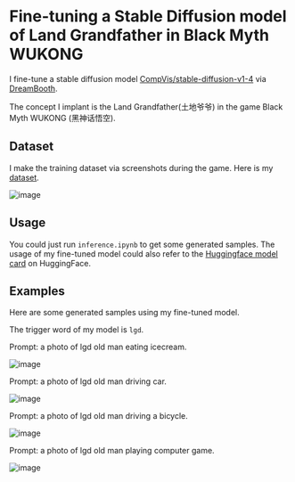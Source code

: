 # Fine-tuning a Stable Diffusion model of Land Grandfather in Black Myth WUKONG 

I fine-tune a stable diffusion model [CompVis/stable-diffusion-v1-4](https://huggingface.co/CompVis/stable-diffusion-v1-4) via [DreamBooth](https://arxiv.org/abs/2208.12242).

The concept I implant is the Land Grandfather(土地爷爷) in the game Black Myth WUKONG (黑神话悟空).
## Dataset
I make the training dataset via screenshots during the game. 
Here is my [dataset](https://huggingface.co/datasets/BoHu370/Land_grandfather).

![image](https://github.com/user-attachments/assets/7dc2bd39-ad85-4521-a818-880cf7d13231)

## Usage
You could just run `inference.ipynb` to get some generated samples.
The usage of my fine-tuned model could also refer to the [Huggingface model card](https://huggingface.co/BoHu370/lgd-old-man) on HuggingFace.


## Examples
Here are some generated samples using my fine-tuned model.

The trigger word of my model is `lgd`.

Prompt: a photo of lgd old man eating icecream.

![image](https://github.com/user-attachments/assets/5f566f95-75d7-4205-afae-ffa164d57435)

Prompt: a photo of lgd old man driving car.

![image](https://github.com/user-attachments/assets/04444c44-91a9-4d42-b474-0f7cf1ab2328)

Prompt: a photo of lgd old man driving a bicycle.

![image](https://github.com/user-attachments/assets/bf4c1e8b-2034-4334-be62-83b4cfe72f38)

Prompt: a photo of lgd old man playing computer game.

![image](https://github.com/user-attachments/assets/a33043be-59fa-40f8-ba16-2401fe1d9ada)

